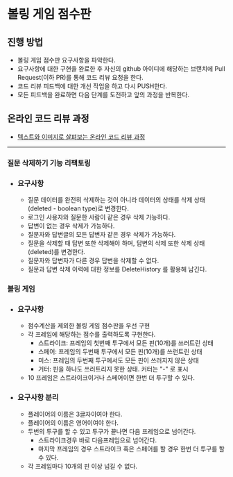 # 볼링 게임 점수판
## 진행 방법
* 볼링 게임 점수판 요구사항을 파악한다.
* 요구사항에 대한 구현을 완료한 후 자신의 github 아이디에 해당하는 브랜치에 Pull Request(이하 PR)를 통해 코드 리뷰 요청을 한다.
* 코드 리뷰 피드백에 대한 개선 작업을 하고 다시 PUSH한다.
* 모든 피드백을 완료하면 다음 단계를 도전하고 앞의 과정을 반복한다.

## 온라인 코드 리뷰 과정
* [텍스트와 이미지로 살펴보는 온라인 코드 리뷰 과정](https://github.com/next-step/nextstep-docs/tree/master/codereview)

---

### 질문 삭제하기 기능 리팩토링

- ### 요구사항
  - 질문 데이터를 완전히 삭제하는 것이 아니라 데이터의 상태를 삭제 상태(deleted - boolean type)로 변경한다.
  - 로그인 사용자와 질문한 사람이 같은 경우 삭제 가능하다.
  - 답변이 없는 경우 삭제가 가능하다.
  - 질문자와 답변글의 모든 답변자 같은 경우 삭제가 가능하다.
  - 질문을 삭제할 때 답변 또한 삭제해야 하며, 답변의 삭제 또한 삭제 상태(deleted)를 변경한다.
  - 질문자와 답변자가 다른 경우 답변을 삭제할 수 없다.
  - 질문과 답변 삭제 이력에 대한 정보를 DeleteHistory 를 활용해 남긴다.

### 볼링 게임

- ### 요구사항
  - 점수계산을 제외한 볼링 게임 점수판을 우선 구현
  - 각 프레임에 해당하는 점수를 출력하도록 구현한다.
    - 스트라이크: 프레임의 첫번째 투구에서 모든 핀(10개)를 쓰러트린 상태
    - 스페어: 프레임의 두번째 투구에서 모든 핀(10개)를 쓰런트린 상태
    - 미스: 프레임의 두번째 투구에서도 모든 핀이 쓰러지지 않은 상태
    - 거터: 핀을 하나도 쓰러트리지 못한 상태. 커터는 "-" 로 표시
  - 10 프레임은 스트라이크이거나 스페어이면 한번 더 투구할 수 있다.

- ### 요구사항 분리
  - 플레이어의 이름은 3글자이여야 한다.
  - 플레이어의 이름은 영어이여야 한다.
  - 두번의 투구를 할 수 있고 투구가 끝나면 다음 프레임으로 넘어간다.
    - 스트라이크경우 바로 다음프레임으로 넘어간다.
    - 마지막 프레임의 경우 스트라이크 혹은 스페어를 할 경우 한번 더 투구를 할 수 있다.
  - 각 프레임마다 10개의 핀 이상 넘길 수 없다.